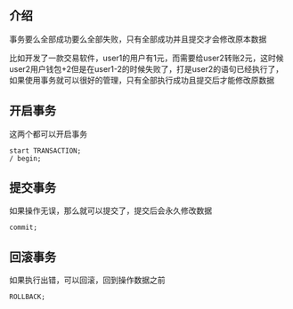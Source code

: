## 介绍

事务要么全部成功要么全部失败，只有全部成功并且提交才会修改原本数据

比如开发了一款交易软件，user1的用户有1元，而需要给user2转账2元，这时候user2用户钱包+2但是在user1-2的时候失败了，打是user2的语句已经执行了，如果使用事务就可以很好的管理，只有全部执行成功且提交后才能修改原数据

## 开启事务

这两个都可以开启事务

```mysql
start TRANSACTION;
/ begin;
```

## 提交事务

如果操作无误，那么就可以提交了，提交后会永久修改数据

```mysql
commit;
```

## 回滚事务

如果执行出错，可以回滚，回到操作数据之前 

```mysql
ROLLBACK;
```

